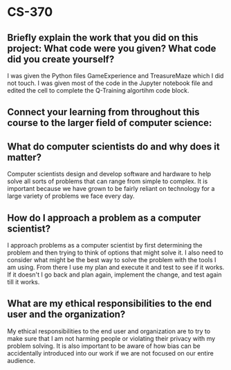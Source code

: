 # CS-370
## Briefly explain the work that you did on this project: What code were you given? What code did you create yourself?
I was given the Python files GameExperience and TreasureMaze which I did not touch. I was given most of the code in the Jupyter notebook file and edited the cell to complete the Q-Training algortihm code block.
## Connect your learning from throughout this course to the larger field of computer science:
## What do computer scientists do and why does it matter?
Computer scientists design and develop software and hardware to help solve all sorts of problems that can range from simple to complex. It is important because we have grown to be fairly reliant on technology for a large variety of problems we face every day.
## How do I approach a problem as a computer scientist?
I approach problems as a computer scientist by first determining the problem and then trying to think of options that might solve it. I also need to consider what might be the best way to solve the problem with the tools I am using. From there I use my plan and execute it and test to see if it works. If it doesn't I go back and plan again, implement the change, and test again till it works.
## What are my ethical responsibilities to the end user and the organization?
My ethical responsibilities to the end user and organization are to try to make sure that I am not harming people or violating their privacy with my problem solving. It is also important to be aware of how bias can be accidentally introduced into our work if we are not focused on our entire audience. 
